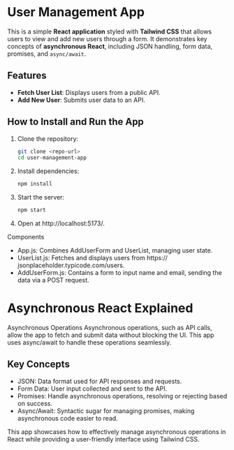 # User Management App

This is a simple **React application** styled with **Tailwind CSS** that allows users to view and add new users through a form. It demonstrates key concepts of **asynchronous React**, including JSON handling, form data, promises, and `async/await`.

## Features

- **Fetch User List**: Displays users from a public API.
- **Add New User**: Submits user data to an API.

## How to Install and Run the App

1. Clone the repository:

   ```bash
   git clone <repo-url>
   cd user-management-app

   ```

2. Install dependencies:

   ```bash
   npm install

   ```

3. Start the server:

   ```bash
   npm start

   ```

4. Open at http://localhost:5173/.

Components

- App.js: Combines AddUserForm and UserList, managing user state.
- UserList.js: Fetches and displays users from https:// jsonplaceholder.typicode.com/users.
- AddUserForm.js: Contains a form to input name and email, sending the data via a POST request.

# Asynchronous React Explained

Asynchronous Operations
Asynchronous operations, such as API calls, allow the app to fetch and submit data without blocking the UI. This app uses async/await to handle these operations seamlessly.

## Key Concepts

- JSON: Data format used for API responses and requests.
- Form Data: User input collected and sent to the API.
- Promises: Handle asynchronous operations, resolving or rejecting based on success.
- Async/Await: Syntactic sugar for managing promises, making asynchronous code easier to read.

This app showcases how to effectively manage asynchronous operations in React while providing a user-friendly interface using Tailwind CSS.
